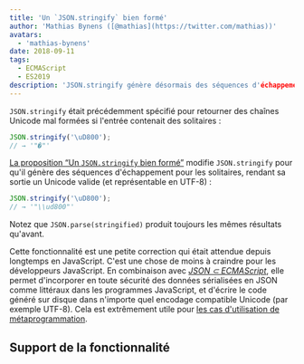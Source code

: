 ```yaml
---
title: 'Un `JSON.stringify` bien formé'
author: 'Mathias Bynens ([@mathias](https://twitter.com/mathias))'
avatars:
  - 'mathias-bynens'
date: 2018-09-11
tags:
  - ECMAScript
  - ES2019
description: 'JSON.stringify génère désormais des séquences d'échappement pour les solitaires, rendant sa sortie en Unicode valide (et représentable en UTF-8).'
---
```

`JSON.stringify` était précédemment spécifié pour retourner des chaînes Unicode mal formées si l'entrée contenait des solitaires :

```js
JSON.stringify('\uD800');
// → '"�"'
```

[La proposition “Un `JSON.stringify` bien formé”](https://github.com/tc39/proposal-well-formed-stringify) modifie `JSON.stringify` pour qu'il génère des séquences d'échappement pour les solitaires, rendant sa sortie un Unicode valide (et représentable en UTF-8) :

<!--truncate-->
```js
JSON.stringify('\uD800');
// → '"\\ud800"'
```

Notez que `JSON.parse(stringified)` produit toujours les mêmes résultats qu'avant.

Cette fonctionnalité est une petite correction qui était attendue depuis longtemps en JavaScript. C'est une chose de moins à craindre pour les développeurs JavaScript. En combinaison avec [_JSON ⊂ ECMAScript_](/features/subsume-json), elle permet d'incorporer en toute sécurité des données sérialisées en JSON comme littéraux dans les programmes JavaScript, et d'écrire le code généré sur disque dans n'importe quel encodage compatible Unicode (par exemple UTF-8). Cela est extrêmement utile pour [les cas d'utilisation de métaprogrammation](/features/subsume-json#embedding-json).

## Support de la fonctionnalité

<feature-support chrome="72 /blog/v8-release-72#well-formed-json.stringify"
                 firefox="64"
                 safari="12.1"
                 nodejs="12 https://twitter.com/mathias/status/1120700101637353473"
                 babel="yes https://github.com/zloirock/core-js#ecmascript-json"></feature-support>
